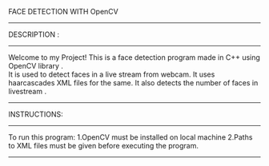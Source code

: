  FACE DETECTION WITH OpenCV 
___________________________________________________________ 
DESCRIPTION : 
___________________________________________________________________ 

Welcome to my Project! This is a face detection program made in C++ using OpenCV library .  
It is used to detect faces in a live stream from webcam. 
It uses haarcascades XML files for the same. 
It also detects the number of faces in livestream .  
___________________________________________________________________ 
INSTRUCTIONS: 
___________________________________________________________________ 
To run this program: 
1.OpenCV must be installed on local machine 
2.Paths to XML files must be given before executing the program. 
___________________________________________________________________ 




 
